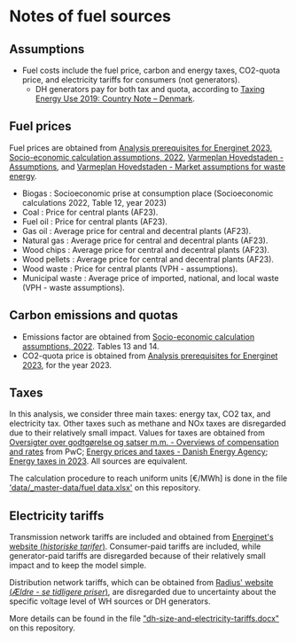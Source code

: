 # Notes of fuel sources

## Assumptions
- Fuel costs include the fuel price, carbon and energy taxes, CO2-quota price, and electricity tariffs for consumers (not generators).
    - DH generators pay for both tax and quota, according to [Taxing Energy Use 2019: Country Note – Denmark](https://www.oecd.org/tax/tax-policy/taxing-energy-use-denmark.pdf).


## Fuel prices
Fuel prices are obtained from [Analysis prerequisites for Energinet 2023](https://ens.dk/service/fremskrivninger-analyser-modeller/analyseforudsaetninger-til-energinet), [Socio-economic calculation assumptions, 2022](https://ens.dk/service/fremskrivninger-analyser-modeller/samfundsoekonomiske-analysemetoder), [Varmeplan Hovedstaden - Assumptions](https://varmeplanhovedstaden.dk/publikationer/anvendte-ffh50-forudsaetninger-potentialer-og-prognoser/), and [Varmeplan Hovedstaden - Market assumptions for waste energy](https://varmeplanhovedstaden.dk/wp-content/uploads/2023/07/FFH50-Markedsforudsaetninger-for-affaldsenergi_final-fd.pdf).

- Biogas            : Socioeconomic prise at consumption place (Socioeconomic calculations 2022, Table 12, year 2023)
- Coal              : Price for central plants (AF23).
- Fuel oil          : Price for central plants (AF23).
- Gas oil           : Average price for central and decentral plants (AF23).
- Natural gas       : Average price for central and decentral plants (AF23).
- Wood chips        : Average price for central and decentral plants (AF23).
- Wood pellets      : Average price for central and decentral plants (AF23).
- Wood waste        : Price for central plants (VPH - assumptions).
- Municipal waste   : Average price of imported, national, and local waste (VPH - waste assumptions). 

## Carbon emissions and quotas
- Emissions factor are obtained from [Socio-economic calculation assumptions, 2022](https://ens.dk/service/fremskrivninger-analyser-modeller/samfundsoekonomiske-analysemetoder). Tables 13 and 14.
- CO2-quota price is obtained from [Analysis prerequisites for Energinet 2023](https://ens.dk/service/fremskrivninger-analyser-modeller/analyseforudsaetninger-til-energinet), for the year 2023.

## Taxes
In this analysis, we consider three main taxes: energy tax, CO2 tax, and electricity tax. Other taxes such as methane and NOx taxes are disregarded due to their relatively small impact. Values for taxes are obtained from [Oversigter over godtgørelse og satser m.m. - Overviews of compensation and rates](https://www.pwc.dk/da/afgiftsvejledningen/godtgorelse-satser.html#bilag-6) from PwC; [Energy prices and taxes - Danish Energy Agency](https://ens.dk/service/statistik-data-noegletal-og-kort/energipriser-og-afgifter); [Energy taxes in 2023](https://www.bdo.dk/da-dk/faglig-info/brancher/energi-og-forsyning/energiafgifter-i-2023). All sources are equivalent.

The calculation procedure to reach uniform units [€/MWh] is done in the file ['data/_master-data/fuel data.xlsx'](../data/_master-data/fuel%20data%20-%202023.xlsx) on this repository.


## Electricity tariffs

Transmission network tariffs are included and obtained from [Energinet's website (*historiske tarifer*)](https://energinet.dk/el/elmarkedet/tariffer/aktuelle-tariffer/). Consumer-paid tariffs are included, while generator-paid tariffs are disregarded because of their relatively small impact and to keep the model simple.

Distribution network tariffs, which can be obtained from [Radius' website (*Ældre - se tidligere priser*)](https://radiuselnet.dk/elnetkunder/tariffer-og-netabonnement/historiske-tariffer/), are disregarded due to uncertainty about the specific voltage level of WH sources or DH generators.

More details can be found in the file ["dh-size-and-electricity-tariffs.docx"](../data/_master-data/dh-size-and-electricity-tariffs.docx) on this repository.

